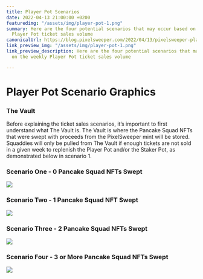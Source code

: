 ```yaml
---
title: Player Pot Scenarios
date: 2022-04-13 21:00:00 +0200
featuredimg: "/assets/img/player-pot-1.png"
summary: Here are the four potential scenarios that may occur based on the weekly
  Player Pot ticket sales volume
canonicalUrl: https://blog.pixelsweeper.com/2022/04/13/pixelsweeper-player-pot-scenarios/
link_preview_img: "/assets/img/player-pot-1.png"
link_preview_description: Here are the four potential scenarios that may occur based
  on the weekly Player Pot ticket sales volume

---
```

# **Player Pot Scenario Graphics**

### **The Vault**

Before explaining the ticket sales scenarios, it’s important to first understand what The Vault is. The Vault is where the Pancake Squad NFTs that were swept with proceeds from the PixelSweeper mint will be stored. Squaddies will only be pulled from The Vault if enough tickets are not sold in a given week to replenish the Player Pot and/or the Staker Pot, as demonstrated below in scenario 1.

### **Scenario One - 0 Pancake Squad NFTs Swept**

![](/assets/img/0-swept.png)

### **Scenario Two - 1 Pancake Squad NFT Swept**

![](/assets/img/1-swept.png)

### **Scenario Three - 2 Pancake Squad NFTs Swept**

![](/assets/img/2-swept.png)

### **Scenario Four - 3 or More Pancake Squad NFTs Swept**

![](/assets/img/3-swept.png)